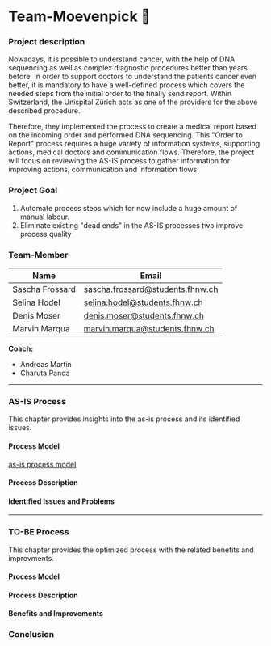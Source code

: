 # Team-Moevenpick 🍨

### Project description
Nowadays, it is possible to understand cancer, with the help of DNA sequencing as well as complex diagnostic procedures better than years before. In order to support doctors to understand the patients cancer even better, it is mandatory to have a well-defined process which covers the needed steps from the initial order to the finally send report.  Within Switzerland, the Unispital Zürich acts as one of the providers for the above described procedure.  

Therefore, they implemented the process to create a medical report based on the incoming order and performed DNA sequencing. This "Order to Report" process requires a huge variety of information systems, supporting actions, medical doctors and communication flows. Therefore, the project will focus on reviewing the AS-IS process to gather information for improving actions, communication and information flows. 

### Project Goal
1. Automate process steps which for now include a huge amount of manual labour. 
2. Eliminate existing "dead ends" in the AS-IS processes two improve process quality 

### Team-Member
|Name|Email|
|----------|---------------|
|Sascha Frossard|sascha.frossard@students.fhnw.ch|
|Selina Hodel|selina.hodel@students.fhnw.ch|
|Denis Moser|denis.moser@students.fhnw.ch|
|Marvin Marqua|marvin.marqua@students.fhnw.ch|  
  
**Coach:**  
- Andreas Martin
- Charuta Panda
  
---

### AS-IS Process
This chapter provides insights into the as-is process and its identified issues. 

#### Process Model
[as-is process model](00_Assets/AS-IS_Process.png)

#### Process Description

#### Identified Issues and Problems

---

### TO-BE Process
This chapter provides the optimized process with the related benefits and improvments.

#### Process Model

#### Process Description

#### Benefits and Improvements

### Conclusion
